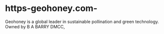# https-geohoney.com-
Geohoney is a global leader in sustainable pollination and green technology. Owned by B A BARRY DMCC, 
